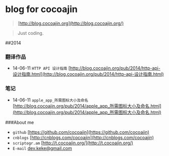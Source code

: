 # blog for cocoajin

> [http://blog.cocoajin.org](http://blog.cocoajin.org/)

> Just coding.

##2014

### 翻译作品

- 14-06-11 `HTTP API 设计指南` [http://blog.cocoajin.org/pub/2014/http-api-设计指南.html](http://blog.cocoajin.org/pub/2014/http-api-设计指南.html)

### 笔记

- 14-06-11 `apple_app_所需图标大小及命名` [http://blog.cocoajin.org/pub/2014/apple_app_所需图标大小及命名.html](http://blog.cocoajin.org/pub/2014/apple_app_所需图标大小及命名.html)

###About me

- `github` [https://github.com/cocoajin](https://github.com/cocoajin)
- `cnblogs` [http://cnblogs.com/cocoajin](http://cnblogs.com/cocoajin)
- `scriptogr.am` [http://t.cocoajin.org/](http://t.cocoajin.org/)
- `E-mail` dev.keke@gmail.com